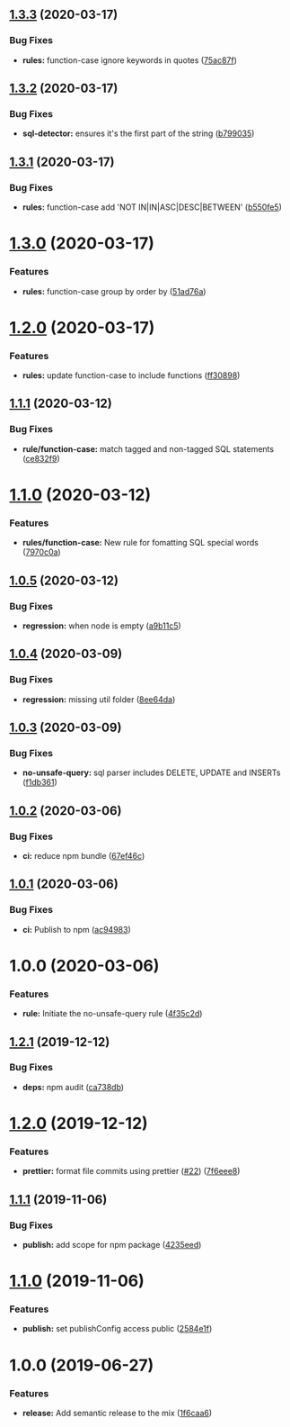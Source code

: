 ## [1.3.3](https://github.com/5app/eslint-plugin-sequel/compare/v1.3.2...v1.3.3) (2020-03-17)


### Bug Fixes

* **rules:** function-case ignore keywords in quotes ([75ac87f](https://github.com/5app/eslint-plugin-sequel/commit/75ac87f1c1c1b3b35ba153e93f8e074912fd1389))

## [1.3.2](https://github.com/5app/eslint-plugin-sequel/compare/v1.3.1...v1.3.2) (2020-03-17)


### Bug Fixes

* **sql-detector:** ensures it's the first part of the string ([b799035](https://github.com/5app/eslint-plugin-sequel/commit/b799035b547627c1e2b2894017fb8b60c27585ad))

## [1.3.1](https://github.com/5app/eslint-plugin-sequel/compare/v1.3.0...v1.3.1) (2020-03-17)


### Bug Fixes

* **rules:** function-case add 'NOT IN|IN|ASC|DESC|BETWEEN' ([b550fe5](https://github.com/5app/eslint-plugin-sequel/commit/b550fe5d1f6fef919af76a7adc61dd5eab83883c))

# [1.3.0](https://github.com/5app/eslint-plugin-sequel/compare/v1.2.0...v1.3.0) (2020-03-17)


### Features

* **rules:** function-case group by order by ([51ad76a](https://github.com/5app/eslint-plugin-sequel/commit/51ad76a33e1632eef911f35072f952633c66841e))

# [1.2.0](https://github.com/5app/eslint-plugin-sequel/compare/v1.1.1...v1.2.0) (2020-03-17)


### Features

* **rules:** update function-case to include functions ([ff30898](https://github.com/5app/eslint-plugin-sequel/commit/ff30898c3b0cbf41cf6b45ca6e1c5aa54d762d56))

## [1.1.1](https://github.com/5app/eslint-plugin-sequel/compare/v1.1.0...v1.1.1) (2020-03-12)


### Bug Fixes

* **rule/function-case:** match tagged and non-tagged SQL statements ([ce832f9](https://github.com/5app/eslint-plugin-sequel/commit/ce832f9e7378f2a966179f75b535a20213f3bb55))

# [1.1.0](https://github.com/5app/eslint-plugin-sequel/compare/v1.0.5...v1.1.0) (2020-03-12)


### Features

* **rules/function-case:** New rule for fomatting SQL special words ([7970c0a](https://github.com/5app/eslint-plugin-sequel/commit/7970c0afa4ce5f3b9b58ac80a386d15d6da88ad2))

## [1.0.5](https://github.com/5app/eslint-plugin-sequel/compare/v1.0.4...v1.0.5) (2020-03-12)


### Bug Fixes

* **regression:** when node is empty ([a9b11c5](https://github.com/5app/eslint-plugin-sequel/commit/a9b11c5fb1b1ae7adcdc9aed45f780bd4c2181a7))

## [1.0.4](https://github.com/5app/eslint-plugin-sequel/compare/v1.0.3...v1.0.4) (2020-03-09)


### Bug Fixes

* **regression:** missing util folder ([8ee64da](https://github.com/5app/eslint-plugin-sequel/commit/8ee64da6c84a0b7b0c676a9bd2367cc283770dcc))

## [1.0.3](https://github.com/5app/eslint-plugin-sequel/compare/v1.0.2...v1.0.3) (2020-03-09)


### Bug Fixes

* **no-unsafe-query:** sql parser includes DELETE, UPDATE and INSERTs ([f1db361](https://github.com/5app/eslint-plugin-sequel/commit/f1db361d3de23321088b7be9c53b1a1ee72bb376))

## [1.0.2](https://github.com/5app/eslint-plugin-sequel/compare/v1.0.1...v1.0.2) (2020-03-06)


### Bug Fixes

* **ci:** reduce npm bundle ([67ef46c](https://github.com/5app/eslint-plugin-sequel/commit/67ef46cd62906dabfbb9c42767d0e77b68bb8eac))

## [1.0.1](https://github.com/5app/eslint-plugin-sequel/compare/v1.0.0...v1.0.1) (2020-03-06)


### Bug Fixes

* **ci:** Publish to npm ([ac94983](https://github.com/5app/eslint-plugin-sequel/commit/ac94983abe454d0199272dae5b27aac3197182c5))

# 1.0.0 (2020-03-06)


### Features

* **rule:** Initiate the no-unsafe-query rule ([4f35c2d](https://github.com/5app/eslint-plugin-sequel/commit/4f35c2df8c4c96303a5ee2d216e8d74c43c1efac))

## [1.2.1](https://github.com/5app/js-template/compare/v1.2.0...v1.2.1) (2019-12-12)


### Bug Fixes

* **deps:** npm audit ([ca738db](https://github.com/5app/js-template/commit/ca738dba9044e54931fab71afdee889a8acde958))

# [1.2.0](https://github.com/5app/js-template/compare/v1.1.1...v1.2.0) (2019-12-12)


### Features

* **prettier:** format file commits using prettier ([#22](https://github.com/5app/js-template/issues/22)) ([7f6eee8](https://github.com/5app/js-template/commit/7f6eee8f884fa4b21a7799df4b6727ab0a430415))

## [1.1.1](https://github.com/5app/js-template/compare/v1.1.0...v1.1.1) (2019-11-06)


### Bug Fixes

* **publish:** add scope for npm package ([4235eed](https://github.com/5app/js-template/commit/4235eed4a50b3ef4b7e8d1c949b25c1a8ce3ad11))

# [1.1.0](https://github.com/5app/js-template/compare/v1.0.0...v1.1.0) (2019-11-06)


### Features

* **publish:** set publishConfig access public ([2584e1f](https://github.com/5app/js-template/commit/2584e1f3bc90827ecf98ec7ca7286facdf1d9baf))

# 1.0.0 (2019-06-27)


### Features

* **release:** Add semantic release to the mix ([1f6caa6](https://github.com/5app/js-template/commit/1f6caa6))
